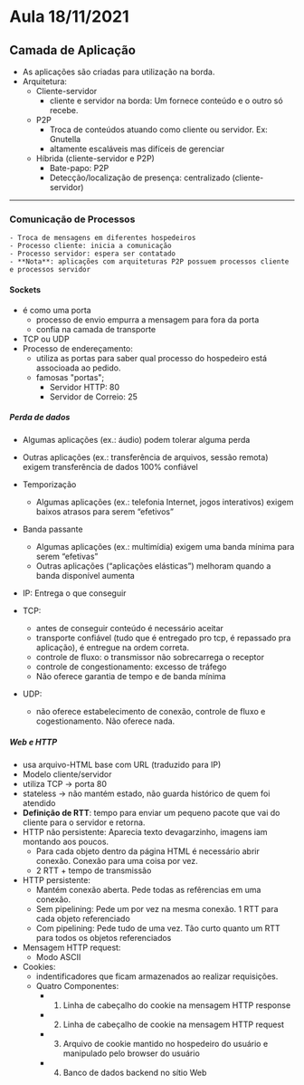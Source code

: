 # Aula 18/11/2021

## Camada de Aplicação

- As aplicações são criadas para utilização na borda.
- Arquitetura:
    - Cliente-servidor
        - cliente e servidor na borda: Um fornece conteúdo e o outro só recebe.
    - P2P
        - Troca de conteúdos atuando como cliente ou servidor. Ex: Gnutella
        - altamente escaláveis mas difíceis de gerenciar
    - Híbrida (cliente-servidor e P2P)
        - Bate-papo: P2P
        - Detecção/localização de presença: centralizado (cliente-servidor)
---

### Comunicação de Processos
    - Troca de mensagens em diferentes hospedeiros
    - Processo cliente: inicia a comunicação
    - Processo servidor: espera ser contatado
    - **Nota**: aplicações com arquiteturas P2P possuem processos cliente e processos servidor
 
#### Sockets
- é como uma porta
  - processo de envio empurra a mensagem para fora da porta
  - confia na camada de transporte
- TCP ou UDP
- Processo de endereçamento:
    - utiliza as portas para saber qual processo do hospedeiro está associoada ao pedido.
    - famosas "portas";
        - Servidor HTTP: 80
        - Servidor de Correio: 25

##### Perda de dados
- Algumas aplicações (ex.: áudio) podem tolerar alguma perda 
- Outras  aplicações (ex.: transferência de arquivos, sessão remota) exigem transferência de dados  100% confiável 
- Temporização
  - Algumas aplicações (ex.: telefonia Internet, jogos interativos) exigem baixos atrasos para serem “efetivos”
- Banda passante
  - Algumas aplicações (ex.: multimídia) exigem uma banda mínima para serem “efetivas”
  - Outras aplicações (“aplicações elásticas”) melhoram quando a banda disponível aumenta

- IP: Entrega o que conseguir
- TCP: 
    - antes de conseguir conteúdo é necessário aceitar 
    - transporte confiável (tudo que é entregado pro tcp, é repassado pra aplicação), é entregue na ordem correta.
    - controle de fluxo: o transmissor não sobrecarrega o receptor
    - controle de congestionamento: excesso de tráfego
    - Não oferece garantia de tempo e de banda mínima
- UDP: 
    - não oferece estabelecimento de conexão, controle de fluxo e cogestionamento. Não oferece nada.

##### Web e HTTP
- usa arquivo-HTML base com URL (traduzido para IP)
- Modelo cliente/servidor
- utiliza TCP -> porta 80
- stateless -> não mantém estado, não guarda histórico de quem foi atendido
- **Definição de RTT**: tempo para enviar um pequeno pacote que vai do cliente para o servidor e retorna.
- HTTP não persistente: Aparecia texto devagarzinho, imagens iam montando aos poucos.
    - Para cada objeto dentro da página HTML é necessário abrir conexão. Conexão para uma coisa por vez.
    - 2 RTT + tempo de transmissão
- HTTP persistente: 
    - Mantém conexão aberta. Pede todas as refêrencias em uma conexão.
    - Sem pipelining: Pede um por vez na mesma conexão. 1 RTT para cada objeto referenciado
    - Com pipelining: Pede tudo de uma vez. Tão curto quanto um RTT para todos os objetos referenciados
- Mensagem HTTP request:
    - Modo ASCII
- Cookies:
    - indentificadores que ficam armazenados ao realizar requisições.
    - Quatro Componentes:
      - 1) Linha de cabeçalho do cookie na mensagem HTTP response
      - 2) Linha de cabeçalho de cookie na mensagem HTTP request
      - 3) Arquivo de cookie mantido no hospedeiro do usuário e manipulado pelo browser do usuário
      - 4) Banco de dados backend no sítio Web
	 